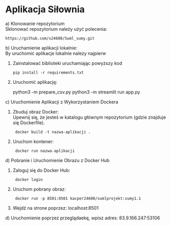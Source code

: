 # Aplikacja Siłownia
a) Klonowanie repozytorium\
Sklonować repozytorium należy użyć polecenia:

    https://github.com/s24600/Suml_sumy.git

b) Uruchamienie aplikacji lokalnie: \
By uruchomić aplikacje lokalnie nalezy najpierw 
1. Zainstalować biblioteki uruchamiając powyższy kod

       pip install -r requirements.txt
    
3. Uruchomić aplikację:
	
	python3 -m prepare_csv.py
	python3 -m streamlit run app.py 

c) Uruchomienie Aplikacji z Wykorzystaniem Dockera
1. Zbuduj obraz Docker: \
Upewnij się, że jesteś w katalogu głównym repozytorium (gdzie znajduje się Dockerfile).

        docker build -t nazwa-aplikacji .
    
2. Uruchom kontener:

        docker run nazwa-aplikacji

d) Pobranie i Uruchomienie Obrazu z Docker Hub

1. Zaloguj się do Docker Hub:

        docker login

2. Uruchom pobrany obraz:

        docker run -p 8501:8501 kacper24600/sumlprojekt:sumy1.1

3. Wejdź na strone poprzez:
	localhost:8501

d) Uruchomienie poprzez przeglądaekę, wpisz adres:
	83.9.166.247:53106
